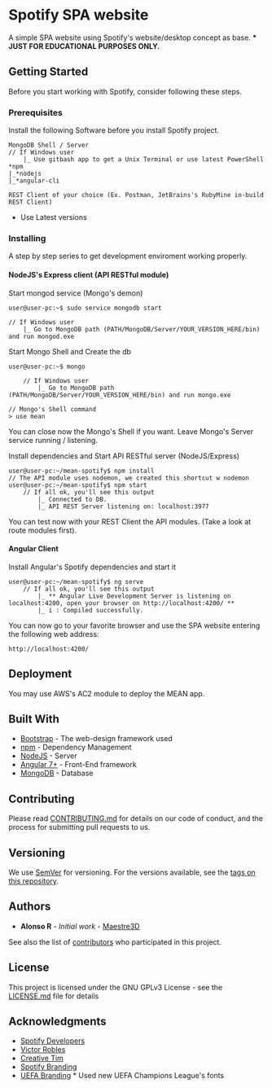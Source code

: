 # Spotify SPA website

A simple SPA website using Spotify's website/desktop concept as base.
<b>* JUST FOR EDUCATIONAL PURPOSES ONLY. </b>

## Getting Started

Before you start working with Spotify, consider following these steps.

### Prerequisites

Install the following Software before you install Spotify project.

```
MongoDB Shell / Server
// If Windows user
    |_ Use gitbash app to get a Unix Terminal or use latest PowerShell
*npm
|_*nodejs
|_*angular-cli

REST Client of your choice (Ex. Postman, JetBrains's RubyMine in-build REST Client)
```
* Use Latest versions

### Installing

A step by step series to get development enviroment working properly.

#### NodeJS's Express client (API RESTful module)

Start mongod service (Mongo's demon)

```
user@user-pc:~$ sudo service mongodb start

// If Windows user
    |_ Go to MongoDB path (PATH/MongoDB/Server/YOUR_VERSION_HERE/bin) and run mongod.exe

```

Start Mongo Shell and Create the db

```
user@user-pc:~$ mongo

    // If Windows user
        |_ Go to MongoDB path (PATH/MongoDB/Server/YOUR_VERSION_HERE/bin) and run mongo.exe

// Mongo's Shell command    
> use mean

```
You can close now the Mongo's Shell if you want.
Leave Mongo's Server service running / listening.

Install dependencies and Start API RESTful server (NodeJS/Express)

```
user@user-pc:~/mean-spotify$ npm install
// The API module uses nodemon, we created this shortcut w nodemon
user@user-pc:~/mean-spotify$ npm start
    // If all ok, you'll see this output
        |_ Connected to DB.
        |_ API REST Server listening on: localhost:3977

```

You can test now with your REST Client the API modules. (Take a look at route modules first).

#### Angular Client

Install Angular's Spotify dependencies and start it

```
user@user-pc:~/mean-spotify$ ng serve
    // If all ok, you'll see this output
        |_ ** Angular Live Development Server is listening on localhost:4200, open your browser on http://localhost:4200/ **
        |_ i : Compiled successfully.

```

You can now go to your favorite browser and use the SPA website entering the following web address:
```
http://localhost:4200/
```

## Deployment

You may use AWS's AC2 module to deploy the MEAN app.

## Built With

* [Bootstrap](https://getbootstrap.com/) - The web-design framework used
* [npm](https://www.npmjs.com/) - Dependency Management
* [NodeJS](https://nodejs.org/en/) - Server
* [Angular 7+](https://angular.io/) - Front-End framework
* [MongoDB](https://www.mongodb.com/download-center/community?jmp=nav) - Database

## Contributing

Please read [CONTRIBUTING.md](https://gitlab.com/maestre3d/spotify-mean/blob/master/CONTRIBUTING.md) for details on our code of conduct, and the process for submitting pull requests to us.

## Versioning

We use [SemVer](http://semver.org/) for versioning. For the versions available, see the [tags on this repository](https://github.com/your/project/tags). 

## Authors

* **Alonso R** - *Initial work* - [Maestre3D](https://gitlab.com/maestre3d)

See also the list of [contributors](https://gitlab.com/maestre3d/spotify-mean/graphs/master) who participated in this project.

## License

This project is licensed under the GNU GPLv3 License - see the [LICENSE.md](https://gitlab.com/maestre3d/spotify-mean/blob/master/LICENSE) file for details

## Acknowledgments

* [Spotify Developers](https://developer.spotify.com/documentation/)
* [Victor Robles](https://victorroblesweb.es/)
* [Creative Tim](https://www.creative-tim.com/)
* [Spotify Branding](https://developer.spotify.com/branding-guidelines/)
* [UEFA Branding](https://uclbranding.uefa.com/) * Used new UEFA Champions League's fonts

